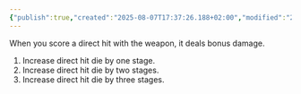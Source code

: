 ```yaml
---
{"publish":true,"created":"2025-08-07T17:37:26.188+02:00","modified":"2025-08-07T18:41:46.992+02:00","cssclasses":""}
---
```


When you score a direct hit with the weapon, it deals bonus damage.

1. Increase direct hit die by one stage.
2. Increase direct hit die by two stages.
3. Increase direct hit die by three stages.